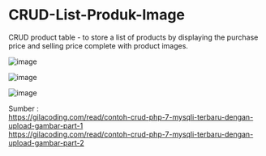 # CRUD-List-Produk-Image
CRUD product table - to store a list of products by displaying the purchase price and selling price complete with product images.

![image](https://github.com/AdRavi89/CRUD-List-Produk-Image/assets/122881309/38dfaaa3-8a1b-4200-aa4e-4fe69a8f685f)


![image](https://github.com/AdRavi89/CRUD-List-Produk-Image/assets/122881309/cfd6c347-ba7e-40c6-ae03-b9065a12f479)

![image](https://github.com/AdRavi89/CRUD-List-Produk-Image/assets/122881309/028f745f-31cc-4b0e-82cb-95b90ca42092)


Sumber : 
<br> https://gilacoding.com/read/contoh-crud-php-7-mysqli-terbaru-dengan-upload-gambar-part-1
<br> https://gilacoding.com/read/contoh-crud-php-7-mysqli-terbaru-dengan-upload-gambar-part-2


